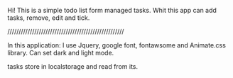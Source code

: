 Hi!
This is a simple todo list form managed tasks.
Whit this app can add tasks, remove, edit and tick.

////////////////////////////////////////////////////

In this application:
I use Jquery, google font, fontawsome and Animate.css library.
Can set dark and light mode.

tasks store in localstorage and read from its.
